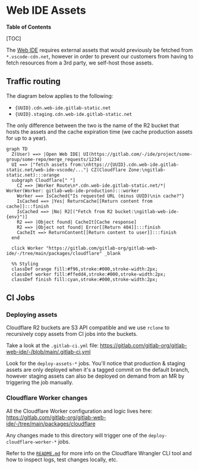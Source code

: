 # Web IDE Assets

**Table of Contents**

[TOC]

The [Web IDE](https://docs.gitlab.com/ee/user/project/web_ide/) requires external assets that would previously be
fetched from `*.vscode-cdn.net`, however in order to prevent our customers from having to fetch resources from a 3rd party, we self-host those assets.

## Traffic routing

The diagram below applies to the following:

- `{UUID}.cdn.web-ide.gitlab-static.net`
- `{UUID}.staging.cdn.web-ide.gitlab-static.net`

The only difference between the two is the name of the R2 bucket that hosts the assets and the cache expiration time (we
cache production assets for up to a year).

```mermaid
graph TD
  Z(User) ==> |Open Web IDE| UI(https://gitlab.com/-/ide/project/some-group/some-repo/merge_requests/1234)
  UI ==> |"fetch assets from:\nhttps://{UUID}.cdn.web-ide.gitlab-static.net/web-ide-vscode/..."| CZ(Cloudflare Zone:\ngitlab-static.net):::orange
  subgraph Cloudflare[" "]
    CZ ==> |Worker Route\n*.cdn.web-ide.gitlab-static.net/*| Worker(Worker: gitlab-web-ide-production):::worker
    Worker ==> IsCached{"Is requested URL (minus UUID)\nin cache?"}
    IsCached ==> |Yes| ReturnCache[[Return content from cache]]:::finish
    IsCached ==> |No| R2[("Fetch from R2 bucket:\ngitlab-web-ide-{env}")]
    R2 ==> |Object found| CacheIt[Cache response]
    R2 ==> |Object not found| Error[[Return 404]]:::finish
    CacheIt ==> ReturnContent[[Return content to user]]:::finish
  end

  click Worker "https://gitlab.com/gitlab-org/gitlab-web-ide/-/tree/main/packages/cloudflare" _blank

  %% Styling
  classDef orange fill:#f96,stroke:#000,stroke-width:2px;
  classDef worker fill:#ffedd4,stroke:#000,stroke-width:2px;
  classDef finish fill:cyan,stroke:#000,stroke-width:2px;
```

## CI Jobs

### Deploying assets

Cloudflare R2 buckets are S3 API compatible and we use `rclone` to recursively copy assets from CI jobs into the
buckets.

Take a look at the `.gitlab-ci.yml` file:
<https://gitlab.com/gitlab-org/gitlab-web-ide/-/blob/main/.gitlab-ci.yml>

Look for the `deploy-assets-*` jobs. You'll notice that production & staging assets are only deployed when it's a
tagged commit on the default branch, however staging assets can also be deployed on demand from an MR by triggering the
job manually.

### Cloudflare Worker changes

All the Cloudflare Worker configuration and logic lives here:
<https://gitlab.com/gitlab-org/gitlab-web-ide/-/tree/main/packages/cloudflare>

Any changes made to this directory will trigger one of the `deploy-cloudflare-worker-*` jobs.

Refer to the [`README.md`](https://gitlab.com/gitlab-org/gitlab-web-ide/-/blob/main/packages/cloudflare/README.md)
for more info on the Cloudflare Wrangler CLI tool and how to inspect logs, test changes locally, etc.

